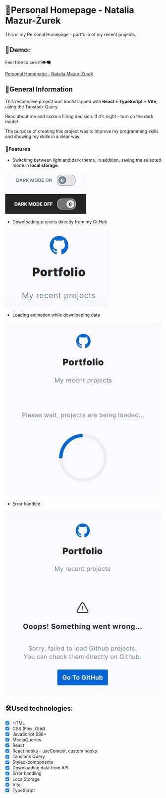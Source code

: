 # 📁Personal Homepage - Natalia Mazur-Żurek

This is my Personal Homepage - portfolio of my recent projects.

## 📌Demo:

Feel free to see it!👁‍🗨

[Personal Homepage - Natalia Mazur-Żurek](https://maxnatalia.github.io/personal-homepage-ts/)

## 📌General Information

This responsive project was bootstrapped with **React + TypeScript + Vite**, using the Tanstack Query.

Read about me and make a hiring decision. If it's night - turn on the dark mode!

The purpose of creating this project was to improve my programming skills and showing my skills in a clear way.

### 📎Features

- Switching between light and dark theme. In addition, saving the selected mode in **local storage**.

![themeLight](./themeLight.jpg)

![themeDark](./themeDark.jpg)

- Downloading projects directly from my GitHub

![portfolio](./portfolio.jpg)

- Loading animation while downloading data

![loading](./loading.jpg)

- Error handled

![errorHandle](./error.jpg)

## 🛠Used technologies:

- [x] HTML
- [x] CSS (Flex, Grid)
- [x] JavaScript ES6+
- [x] MediaQueries
- [x] React
- [x] React hooks - useContext, custom hooks
- [x] Tanstack Query
- [x] Styled-components
- [x] Downloading data from API
- [x] Error handling
- [x] LocalStorage
- [x] Vite
- [x] TypeScript
